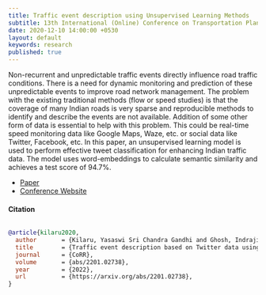 ```yaml
---
title: Traffic event description using Unsupervised Learning Methods
subtitle: 13th International (Online) Conference on Transportation Planning and Implementation Methodologies for Developing Countries
date: 2020-12-10 14:00:00 +0530
layout: default
keywords: research
published: true
---
```


Non-recurrent and unpredictable traffic events directly influence road traffic conditions. There is a need for dynamic monitoring and prediction of these unpredictable events to improve road network management. The problem with the existing traditional methods (flow or speed studies) is that the coverage of many Indian roads is very sparse and reproducible methods to identify and describe the events are not available. Addition of some other form of data is essential to help with this problem. This could be real-time speed monitoring data like Google Maps, Waze, etc. or social data like Twitter, Facebook, etc. In this paper, an unsupervised learning model is used to perform effective tweet classification for enhancing Indian traffic data. The model uses word-embeddings to calculate semantic similarity and achieves a test score of 94.7%.

- [Paper](https://dblp.org/rec/journals/corr/abs-2201-02738.html)
- [Conference Website](https://www.civil.iitb.ac.in/~tse/tpmdc_web/index.phtml)

#### Citation

```bibtex

@article{kilaru2020,
  author       = {Kilaru, Yasaswi Sri Chandra Gandhi and Ghosh, Indrajit},
  title        = {Traffic event description based on Twitter data using Unsupervised Learning Methods for Indian road conditions},
  journal      = {CoRR},
  volume       = {abs/2201.02738},
  year         = {2022},
  url          = {https://arxiv.org/abs/2201.02738},
}

```


